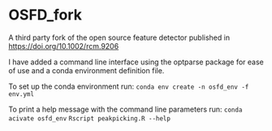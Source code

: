 # OSFD_fork
A third party fork of the open source feature detector published in https://doi.org/10.1002/rcm.9206

I have added a command line interface using the optparse package for ease of use and a conda environment definition file.

To set up the conda environment run:
`conda env create -n osfd_env -f env.yml`

To print a help message with the command line parameters run:
`conda acivate osfd_env`
`Rscript peakpicking.R --help`
